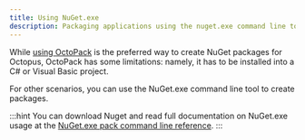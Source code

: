 ```yaml
---
title: Using NuGet.exe
description: Packaging applications using the nuget.exe command line tool for use in your deployments.
---
```


While [using OctoPack](/docs/packaging-applications/nuget-packages/using-octopack/index.md) is the preferred way to create NuGet packages for Octopus, OctoPack has some limitations: namely, it has to be installed into a C# or Visual Basic project.

For other scenarios, you can use the NuGet.exe command line tool to create packages.

:::hint
You can download Nuget and read full documentation on NuGet.exe usage at the [NuGet.exe pack command line reference](https://docs.microsoft.com/en-us/nuget/tools/nuget-exe-cli-reference).
:::
